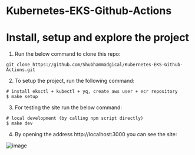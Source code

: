 # Kubernetes-EKS-Github-Actions

# Install, setup and explore the project

1. Run the below command to clone this repo:

```
git clone https://github.com/Shubhammadgical/Kubernetes-EKS-Github-Actions.git
```

2. To setup the project, run the following command:

```
# install eksctl + kubectl + yq, create aws user + ecr repository
$ make setup
```

3. For testing the site run the below command:

```
# local development (by calling npm script directly)
$ make dev
```
4. By opening the address http://localhost:3000 you can see the site:

![image](https://github.com/Shubhammadgical/Kubernetes-EKS-Github-Actions/assets/101810595/efb756f0-d44d-462e-8e64-b3f552db2bad)
